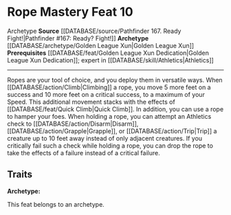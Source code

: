 ﻿---
feat: Rope Mastery
id: '2737'
level: '10'
name: Rope Mastery
prerequisite: '[[DATABASE/feat/Golden League Xun Dedication|Golden League Xun Dedication]]
  ; Expert in [[DATABASE/skill/Athletics|Athletics]]'
rarity: Common
source: '[[DATABASE/source/Pathfinder 167. Ready Fight!|Pathfinder #167: Ready? Fight!]]'
trait:
- '[[DATABASE/trait/Archetype|Archetype]]'
type: Feat

---
# Rope Mastery <span class="item-type">Feat 10</span>

<span class="item-trait">Archetype</span>
**Source** [[DATABASE/source/Pathfinder 167. Ready Fight!|Pathfinder #167: Ready? Fight!]]
**Archetype** [[DATABASE/archetype/Golden League Xun|Golden League Xun]]
**Prerequisites** [[DATABASE/feat/Golden League Xun Dedication|Golden League Xun Dedication]]; expert in [[DATABASE/skill/Athletics|Athletics]]

---
Ropes are your tool of choice, and you deploy them in versatile ways. When [[DATABASE/action/Climb|Climbing]] a rope, you move 5 more feet on a success and 10 more feet on a critical success, to a maximum of your Speed. This additional movement stacks with the effects of [[DATABASE/feat/Quick Climb|Quick Climb]].
 In addition, you can use a rope to hamper your foes. When holding a rope, you can attempt an Athletics check to [[DATABASE/action/Disarm|Disarm]], [[DATABASE/action/Grapple|Grapple]], or [[DATABASE/action/Trip|Trip]] a creature up to 10 feet away instead of only adjacent creatures. If you critically fail such a check while holding a rope, you can drop the rope to take the effects of a failure instead of a critical failure.

## Traits

**Archetype:**

This feat belongs to an archetype.
